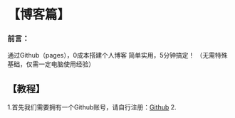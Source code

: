 # 【博客篇】
### 前言：
通过Github（pages），0成本搭建个人博客
简单实用，5分钟搞定！
（无需特殊基础，仅需一定电脑使用经验）
## 【教程】
1.首先我们需要拥有一个Github账号，请自行注册：[Github](http://github.com)
2.